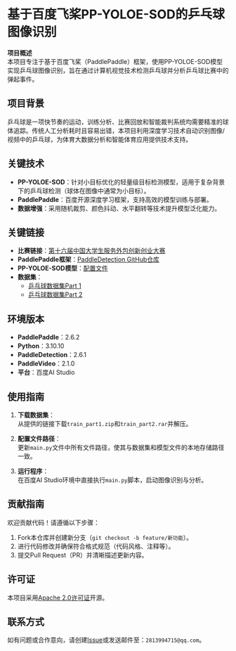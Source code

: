 
# 基于百度飞桨PP-YOLOE-SOD的乒乓球图像识别  

**项目概述**  
本项目专注于基于百度飞桨（PaddlePaddle）框架，使用PP-YOLOE-SOD模型实现乒乓球图像识别，旨在通过计算机视觉技术检测乒乓球并分析乒乓球比赛中的弹起事件。  


## 项目背景  
乒乓球是一项快节奏的运动，训练分析、比赛回放和智能裁判系统均需要精准的球体追踪。传统人工分析耗时且容易出错，本项目利用深度学习技术自动识别图像/视频中的乒乓球，为体育大数据分析和智能体育应用提供技术支持。  


## 关键技术  
- **PP-YOLOE-SOD**：针对小目标优化的轻量级目标检测模型，适用于复杂背景下的乒乓球检测（球体在图像中通常为小目标）。  
- **PaddlePaddle**：百度开源深度学习框架，支持高效的模型训练与部署。  
- **数据增强**：采用随机裁剪、颜色抖动、水平翻转等技术提升模型泛化能力。  


## 关键链接  
- **比赛链接**：[第十六届中国大学生服务外包创新创业大赛](https://aistudio.baidu.com/competition/detail/1273/0/introduction)  
- **PaddlePaddle框架**：[PaddleDetection GitHub仓库](https://github.com/PaddlePaddle/PaddleDetection)  
- **PP-YOLOE-SOD模型**：[配置文件](https://github.com/PaddlePaddle/PaddleDetection/tree/release/2.8.1/configs/smalldet)  
- **数据集**：  
  - [乒乓球数据集Part 1](https://aistudio.baidu.com/datasetdetail/321050)  
  - [乒乓球数据集Part 2](https://aistudio.baidu.com/datasetdetail/321057)  


## 环境版本  
- **PaddlePaddle**：2.6.2  
- **Python**：3.10.10  
- **PaddleDetection**：2.6.1  
- **PaddleVideo**：2.1.0  
- **平台**：百度AI Studio  


## 使用指南  
1. **下载数据集**：  
   从提供的链接下载`train_part1.zip`和`train_part2.rar`并解压。  

2. **配置文件路径**：  
   更新`main.py`文件中所有文件路径，使其与数据集和模型文件的本地存储路径一致。  

3. **运行程序**：  
   在百度AI Studio环境中直接执行`main.py`脚本，启动图像识别与分析。  


## 贡献指南  
欢迎贡献代码！请遵循以下步骤：  
1. Fork本仓库并创建新分支（`git checkout -b feature/新功能`）。  
2. 进行代码修改并确保符合格式规范（代码风格、注释等）。  
3. 提交Pull Request（PR）并清晰描述更新内容。  


## 许可证  
本项目采用[Apache 2.0许可证](LICENSE)开源。  


## 联系方式  
如有问题或合作意向，请创建[Issue](https://github.com/pythc/Table-Tennis-Recognition-Basedon-PP-YOLOE-SOD/issues)或发送邮件至：`2813994715@qq.com`。
